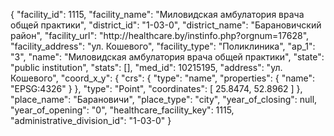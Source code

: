 {
    "facility_id": 1115,
    "facility_name": "Миловидская амбулатория врача общей практики",
    "district_id": "1-03-0",
    "district_name": "Барановичский район",
    "facility_url": "http:\/\/healthcare.by\/instinfo.php?orgnum=17628",
    "facility_address": "ул. Кошевого",
    "facility_type": "Поликлиника",
    "ap_1": "3",
    "name": "Миловидская амбулатория врача общей практики",
    "state": "public institution",
    "stats": [],
    "med_id": 10215195,
    "address": "ул. Кошевого",
    "coord_x_y": {
        "crs": {
            "type": "name",
            "properties": {
                "name": "EPSG:4326"
            }
        },
        "type": "Point",
        "coordinates": [
            25.8474,
            52.8962
        ]
    },
    "place_name": "Барановичи",
    "place_type": "city",
    "year_of_closing": null,
    "year_of_opening": "0",
    "healthcare_facility_key": 1115,
    "administrative_division_id": "1-03-0"
}